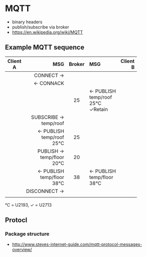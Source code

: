 # MQTT

* binary headers
* publish/subscribe via broker
* https://en.wikipedia.org/wiki/MQTT

## Example MQTT sequence

| Client<br>A | MSG            | Broker | MSG            | Client<br>B |
| -------- | -----------------:|:------:|:----------------- | --------:|
|| CONNECT ->                  |        |                   |          |
|| <- CONNACK                  |        |                   |          |
|          |          | 25 | <- PUBLISH<br>temp/roof<br>25℃<br>✓Retain||
|| SUBSCRIBE -><br>temp/roof   |        |                   |          |
|| <- PUBLISH<br>temp/roof<br>25℃| 25   |                   |          |
|| PUBLISH -><br>temp/floor<br>20℃ | 20 |                   |          |
||<- PUBLISH<br>temp/floor<br>38℃ |38|<- PUBLISH<br>temp/floor<br>38℃ ||
|| DISCONNECT ->               |        |                   |          |
|          |                   |        |                   |          |


℃ = U2193, ✓ = U2713

## Protocl

### Package structure

* http://www.steves-internet-guide.com/mqtt-protocol-messages-overview/

